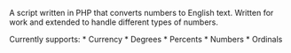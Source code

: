  A script written in PHP that converts numbers to English text. Written for work and extended to handle different types of numbers.
 
 Currently supports:
	* Currency
	* Degrees
	* Percents
	* Numbers
	* Ordinals